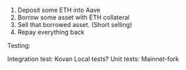 1. Deposit some ETH into Aave
2. Borrow some asset with ETH collateral
  1. Sell that borrowed asset. (Short selling)
3. Repay everything back

Testing:

Integration test: Kovan
Local tests?
Unit tests: Mainnet-fork